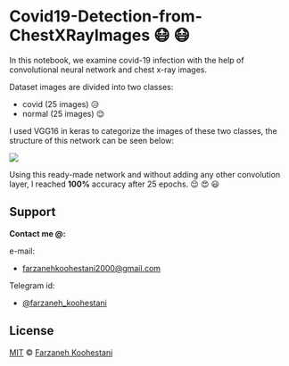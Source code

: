 # Covid19-Detection-from-ChestXRayImages :mask: :mask:
 
In this notebook, we examine covid-19 infection with the help of convolutional neural network and chest x-ray images.

Dataset images are divided into two classes:
* covid  (25 images) :disappointed_relieved:
* normal (25 images) :relieved:

I used VGG16 in keras to categorize the images of these two classes, the structure of this network can be seen below:

<img src="https://neurohive.io/wp-content/uploads/2018/11/vgg16.png">

Using this ready-made network and without adding any other convolution layer, I reached **100%** accuracy after 25 epochs. :relieved: :heart_eyes: :smiley:


## Support

**Contact me @:**

e-mail:

* farzanehkoohestani2000@gmail.com

Telegram id:

* [@farzaneh_koohestani](https://t.me/farzaneh_koohestani)

## License
[MIT](https://github.com/farkoo/Covid19-Detection-from-ChestXRayImages/blob/master/LICENSE)
&#0169; 
[Farzaneh Koohestani](https://github.com/farkoo)

